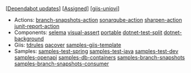 [[Dependabot updates](https://github.com/issues?q=is%3Aopen+is%3Apr+archived%3Afalse+author%3Aapp%2Fdependabot+owner%3Ajaviertuya+owner%3Agiis-uniovi+)]
[[Assigned](https://github.com/issues?q=is%3Aopen+assignee%3Ajaviertuya+archived%3Afalse+)]
[[giis-uniovi](https://github.com/giis-uniovi)]

- Actions:
[branch-snapshots-action](https://github.com/javiertuya/branch-snapshots-action)
[sonarqube-action](https://github.com/javiertuya/sonarqube-action)
[sharpen-action](https://github.com/javiertuya/sharpen-action)
[junit-report-action](https://github.com/javiertuya/junit-report-action)
- Components:
[selema](https://github.com/javiertuya/selema)
[visual-assert](https://github.com/javiertuya/visual-assert)
[portable](https://github.com/javiertuya/portable)
[dotnet-test-split](https://github.com/javiertuya/dotnet-test-split)
[dotnet-background](https://github.com/javiertuya/dotnet-background)
- Giis: 
[tdrules](https://github.com/giis-uniovi/tdrules)
[qacover](https://github.com/giis-uniovi/qacover)
[samples-giis-template](https://github.com/giis-uniovi/samples-giis-template)
- Samples:
[samples-test-spring](https://github.com/javiertuya/samples-test-spring)
[samples-test-java](https://github.com/javiertuya/samples-test-java)
[samples-test-dev](https://github.com/javiertuya/samples-test-dev)
[samples-openapi](https://github.com/javiertuya/samples-openapi)
[samples-db-containers](https://github.com/javiertuya/samples-db-containers)
[samples-branch-snapshots](https://github.com/javiertuya/samples-branch-snapshots)
[samples-branch-snapshots-consumer](https://github.com/javiertuya/samples-branch-snapshots-consumer)
